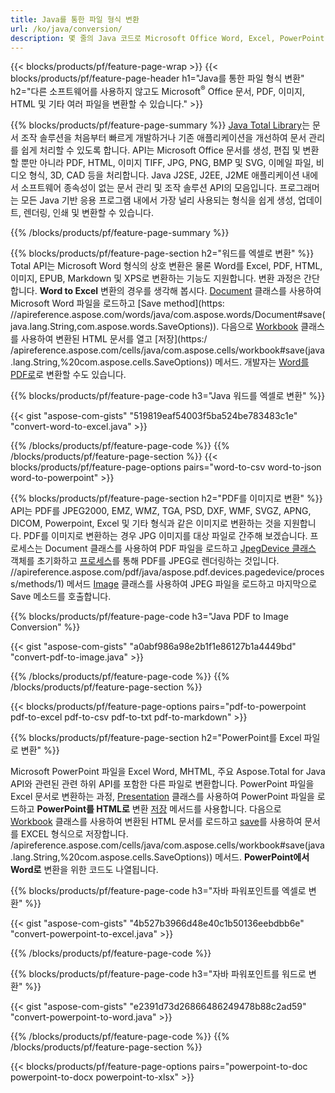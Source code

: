 ```yaml
---
title: Java를 통한 파일 형식 변환 
url: /ko/java/conversion/
description: 몇 줄의 Java 코드로 Microsoft Office Word, Excel, PowerPoint, Outlook, PDF, HTML, 3D 이미지, 다이어그램, 비디오 형식 및 기타 다른 형식을 변환합니다.
---
```


{{< blocks/products/pf/feature-page-wrap >}}
{{< blocks/products/pf/feature-page-header h1="Java를 통한 파일 형식 변환" h2="다른 소프트웨어를 사용하지 않고도 Microsoft<sup>&reg;</sup> Office 문서, PDF, 이미지, HTML 및 기타 여러 파일을 변환할 수 있습니다." >}}

{{% blocks/products/pf/feature-page-summary %}}
[Java Total Library](https://products.aspose.com/total/java/)는 문서 조작 솔루션을 처음부터 빠르게 개발하거나 기존 애플리케이션을 개선하여 문서 관리를 쉽게 처리할 수 있도록 합니다. API는 Microsoft Office 문서를 생성, 편집 및 변환할 뿐만 아니라 PDF, HTML, 이미지 TIFF, JPG, PNG, BMP 및 SVG, 이메일 파일, 비디오 형식, 3D, CAD 등을 처리합니다. Java J2SE, J2EE, J2ME 애플리케이션 내에서 소프트웨어 종속성이 없는 문서 관리 및 조작 솔루션 API의 모음입니다. 프로그래머는 모든 Java 기반 응용 프로그램 내에서 가장 널리 사용되는 형식을 쉽게 생성, 업데이트, 렌더링, 인쇄 및 변환할 수 있습니다.

{{% /blocks/products/pf/feature-page-summary  %}}

{{% blocks/products/pf/feature-page-section  h2="워드를 엑셀로 변환" %}}
Total API는 Microsoft Word 형식의 상호 변환은 물론 Word를 Excel, PDF, HTML, 이미지, EPUB, Markdown 및 XPS로 변환하는 기능도 지원합니다. 변환 과정은 간단합니다. **Word to Excel** 변환의 경우를 생각해 봅시다. [Document](https://apireference.aspose.com/words/java/com.aspose.words/Document) 클래스를 사용하여 Microsoft Word 파일을 로드하고 [Save method](https: //apireference.aspose.com/words/java/com.aspose.words/Document#save(java.lang.String,com.aspose.words.SaveOptions)). 다음으로 [Workbook](https://apireference.aspose.com/cells/java/com.aspose.cells/Workbook) 클래스를 사용하여 변환된 HTML 문서를 열고 [저장](https:/ /apireference.aspose.com/cells/java/com.aspose.cells/workbook#save(java.lang.String,%20com.aspose.cells.SaveOptions)) 메서드.
 개발자는 [Word를 PDF로](https://products.aspose.com/words/java/conversion/word-to-pdf/)로 변환할 수도 있습니다.


{{% blocks/products/pf/feature-page-code h3="Java 워드를 엑셀로 변환" %}}

{{< gist "aspose-com-gists" "519819eaf54003f5ba524be783483c1e" "convert-word-to-excel.java" >}}

{{% /blocks/products/pf/feature-page-code  %}}
{{% /blocks/products/pf/feature-page-section %}}
{{< blocks/products/pf/feature-page-options pairs="word-to-csv word-to-json word-to-powerpoint" >}}


{{% blocks/products/pf/feature-page-section  h2="PDF를 이미지로 변환" %}}
API는 PDF를 JPEG2000, EMZ, WMZ, TGA, PSD, DXF, WMF, SVGZ, APNG, DICOM, Powerpoint, Excel 및 기타 형식과 같은 이미지로 변환하는 것을 지원합니다. PDF를 이미지로 변환하는 경우 JPG 이미지를 대상 파일로 간주해 보겠습니다. 프로세스는 Document 클래스를 사용하여 PDF 파일을 로드하고 [JpegDevice 클래스](https://apireference.aspose.com/pdf/java/aspose.pdf.devices/jpegdevice) 객체를 초기화하고 [프로세스](https://apireference.aspose.com/pdf/java/aspose.pdf.devices/jpegdevice)를 통해 PDF를 JPEG로 렌더링하는 것입니다. //apireference.aspose.com/pdf/java/aspose.pdf.devices.pagedevice/process/methods/1) 메서드
[Image](https://apireference.aspose.com/imaging/java/aspose.imaging/image) 클래스를 사용하여 JPEG 파일을 로드하고 마지막으로 Save 메소드를 호출합니다.

{{% blocks/products/pf/feature-page-code h3="Java PDF to Image Conversion" %}}

{{< gist "aspose-com-gists" "a0abf986a98e2b1f1e86127b1a4449bd" "convert-pdf-to-image.java" >}}


{{% /blocks/products/pf/feature-page-code  %}}
{{% /blocks/products/pf/feature-page-section %}}

{{< blocks/products/pf/feature-page-options pairs="pdf-to-powerpoint pdf-to-excel pdf-to-csv pdf-to-txt pdf-to-markdown" >}}

{{% blocks/products/pf/feature-page-section  h2="PowerPoint를 Excel 파일로 변환" %}}

Microsoft PowerPoint 파일을 Excel Word, MHTML, 주요 Aspose.Total for Java API와 관련된 관련 하위 API를 포함한 다른 파일로 변환합니다. PowerPoint 파일을 Excel 문서로 변환하는 과정, [Presentation](https://apireference.aspose.com/slides/java/com.aspose.slides/Presentation) 클래스를 사용하여 PowerPoint 파일을 로드하고 **PowerPoint를 HTML로** 변환 [저장](https://apireference.aspose.com/slides/java/com.aspose.slides/Presentation#save-java.lang.String-int-com.aspose.slides.ISaveOptions-) 메서드를 사용합니다. 다음으로 [Workbook](https://apireference.aspose.com/cells/java/com.aspose.cells/Workbook) 클래스를 사용하여 변환된 HTML 문서를 로드하고 [save](https:/)를 사용하여 문서를 EXCEL 형식으로 저장합니다. /apireference.aspose.com/cells/java/com.aspose.cells/workbook#save(java.lang.String,%20com.aspose.cells.SaveOptions)) 메서드. **PowerPoint에서 Word로** 변환을 위한 코드도 나열됩니다.

{{% blocks/products/pf/feature-page-code h3="자바 파워포인트를 엑셀로 변환" %}}

{{< gist "aspose-com-gists" "4b527b3966d48e40c1b50136eebdbb6e" "convert-powerpoint-to-excel.java" >}}

{{% /blocks/products/pf/feature-page-code %}}

{{% blocks/products/pf/feature-page-code h3="자바 파워포인트를 워드로 변환" %}}

{{< gist "aspose-com-gists" "e2391d73d26866486249478b88c2ad59" "convert-powerpoint-to-word.java" >}}

{{% /blocks/products/pf/feature-page-code %}}
{{% /blocks/products/pf/feature-page-section %}}

{{< blocks/products/pf/feature-page-options pairs="powerpoint-to-doc powerpoint-to-docx powerpoint-to-xlsx" >}}